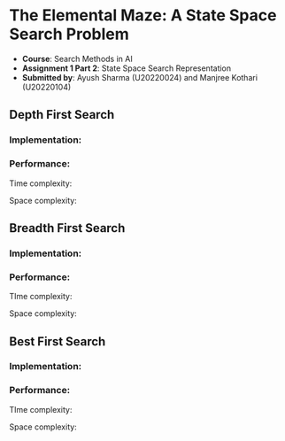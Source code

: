 # The Elemental Maze: A State Space Search Problem

- **Course**: Search Methods in AI
- **Assignment 1 Part 2**: State Space Search Representation
- **Submitted by**: Ayush Sharma (U20220024) and Manjree Kothari (U20220104)

## Depth First Search
### Implementation:

### Performance:
Time complexity:

Space complexity:

## Breadth First Search
### Implementation:

### Performance:
TIme complexity:

Space complexity:

## Best First Search
### Implementation:

### Performance:
TIme complexity:

Space complexity:
